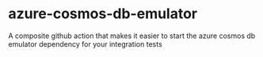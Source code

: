 # azure-cosmos-db-emulator
A composite github action that makes it easier to start the azure cosmos db emulator dependency for your integration tests
